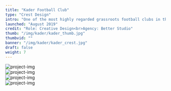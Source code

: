 ```yaml
---
title: "Kader Football Club"
type: "Crest Design"
intro: "One of the most highly regarded grassroots football clubs in the UK, formed in 1976. We created a modern identity by recrafting the oak tree from their previous crest. The tree grows from a number upwards moving roots, designed to represent inclusivity and the various paths that people take. At the heart of this are traditional football ‘branches’ which represent the diverse community that flourish through the power of football."
launched: "August 2019"
credit: "Role: Creative Design<br>Agency: Better Studio"
thumb: "/img/kader/kader_thumb.jpg"
thumbvid: ""
banner: "/img/kader/kader_crest.jpg"
draft: false
weight: 7
---
```

<div class="row">
    <div class="col-xs-12">
        <img src="/img/kader/kader_pitch.jpg" alt="project-img" class="project-img">
    </div>
</div>
<div class="row">
    <div class="col-sm-6 col-xs-12">
        <img src="/img/kader/kader_sign.jpg" alt="project-img" class="project-img">
    </div>
</div>
<div class="row end-xs">
    <div class="col-sm-8 col-xs-12">
        <img src="/img/kader/kader_badge.jpg" alt="project-img" class="project-img">
    </div>
</div>
<div class="row">
    <div class="col-xs-12">
        <img src="/img/kader/kader_bag.jpg" alt="project-img" class="project-img">
    </div>
</div>
